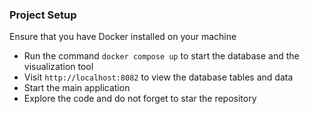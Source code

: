 ### Project Setup

Ensure that you have Docker installed on your machine

- Run the command `docker compose up` to start the database and the visualization tool
- Visit `http://localhost:8082` to view the database tables and data
- Start the main application
- Explore the code and do not forget to star the repository